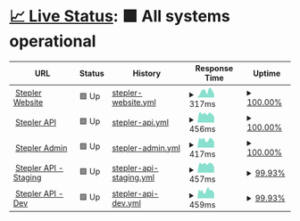 # [📈 Live Status](<[https://upptime.github.io/upptime](https://steplerapp.github.io/stepler-status/)>): <!--live status--> **🟩 All systems operational**

<!--start: status pages-->
<!-- This summary is generated by Upptime (https://github.com/upptime/upptime) -->
<!-- Do not edit this manually, your changes will be overwritten -->
<!-- prettier-ignore -->
| URL | Status | History | Response Time | Uptime |
| --- | ------ | ------- | ------------- | ------ |
| <img alt="" src="https://icons.duckduckgo.com/ip3/www.steplerapp.com.ico" height="13"> [Stepler Website](https://www.steplerapp.com) | 🟩 Up | [stepler-website.yml](https://github.com/steplerapp/stepler-status/commits/HEAD/history/stepler-website.yml) | <details><summary><img alt="Response time graph" src="./graphs/stepler-website/response-time-week.png" height="20"> 317ms</summary><br><a href="https://steplerapp.github.io/stepler-status/history/stepler-website"><img alt="Response time 353" src="https://img.shields.io/endpoint?url=https%3A%2F%2Fraw.githubusercontent.com%2Fsteplerapp%2Fstepler-status%2FHEAD%2Fapi%2Fstepler-website%2Fresponse-time.json"></a><br><a href="https://steplerapp.github.io/stepler-status/history/stepler-website"><img alt="24-hour response time 148" src="https://img.shields.io/endpoint?url=https%3A%2F%2Fraw.githubusercontent.com%2Fsteplerapp%2Fstepler-status%2FHEAD%2Fapi%2Fstepler-website%2Fresponse-time-day.json"></a><br><a href="https://steplerapp.github.io/stepler-status/history/stepler-website"><img alt="7-day response time 317" src="https://img.shields.io/endpoint?url=https%3A%2F%2Fraw.githubusercontent.com%2Fsteplerapp%2Fstepler-status%2FHEAD%2Fapi%2Fstepler-website%2Fresponse-time-week.json"></a><br><a href="https://steplerapp.github.io/stepler-status/history/stepler-website"><img alt="30-day response time 338" src="https://img.shields.io/endpoint?url=https%3A%2F%2Fraw.githubusercontent.com%2Fsteplerapp%2Fstepler-status%2FHEAD%2Fapi%2Fstepler-website%2Fresponse-time-month.json"></a><br><a href="https://steplerapp.github.io/stepler-status/history/stepler-website"><img alt="1-year response time 353" src="https://img.shields.io/endpoint?url=https%3A%2F%2Fraw.githubusercontent.com%2Fsteplerapp%2Fstepler-status%2FHEAD%2Fapi%2Fstepler-website%2Fresponse-time-year.json"></a></details> | <details><summary><a href="https://steplerapp.github.io/stepler-status/history/stepler-website">100.00%</a></summary><a href="https://steplerapp.github.io/stepler-status/history/stepler-website"><img alt="All-time uptime 100.00%" src="https://img.shields.io/endpoint?url=https%3A%2F%2Fraw.githubusercontent.com%2Fsteplerapp%2Fstepler-status%2FHEAD%2Fapi%2Fstepler-website%2Fuptime.json"></a><br><a href="https://steplerapp.github.io/stepler-status/history/stepler-website"><img alt="24-hour uptime 100.00%" src="https://img.shields.io/endpoint?url=https%3A%2F%2Fraw.githubusercontent.com%2Fsteplerapp%2Fstepler-status%2FHEAD%2Fapi%2Fstepler-website%2Fuptime-day.json"></a><br><a href="https://steplerapp.github.io/stepler-status/history/stepler-website"><img alt="7-day uptime 100.00%" src="https://img.shields.io/endpoint?url=https%3A%2F%2Fraw.githubusercontent.com%2Fsteplerapp%2Fstepler-status%2FHEAD%2Fapi%2Fstepler-website%2Fuptime-week.json"></a><br><a href="https://steplerapp.github.io/stepler-status/history/stepler-website"><img alt="30-day uptime 100.00%" src="https://img.shields.io/endpoint?url=https%3A%2F%2Fraw.githubusercontent.com%2Fsteplerapp%2Fstepler-status%2FHEAD%2Fapi%2Fstepler-website%2Fuptime-month.json"></a><br><a href="https://steplerapp.github.io/stepler-status/history/stepler-website"><img alt="1-year uptime 100.00%" src="https://img.shields.io/endpoint?url=https%3A%2F%2Fraw.githubusercontent.com%2Fsteplerapp%2Fstepler-status%2FHEAD%2Fapi%2Fstepler-website%2Fuptime-year.json"></a></details>
| <img alt="" src="https://icons.duckduckgo.com/ip3/api.stepler.io.ico" height="13"> [Stepler API](https://api.stepler.io/v2/health) | 🟩 Up | [stepler-api.yml](https://github.com/steplerapp/stepler-status/commits/HEAD/history/stepler-api.yml) | <details><summary><img alt="Response time graph" src="./graphs/stepler-api/response-time-week.png" height="20"> 456ms</summary><br><a href="https://steplerapp.github.io/stepler-status/history/stepler-api"><img alt="Response time 502" src="https://img.shields.io/endpoint?url=https%3A%2F%2Fraw.githubusercontent.com%2Fsteplerapp%2Fstepler-status%2FHEAD%2Fapi%2Fstepler-api%2Fresponse-time.json"></a><br><a href="https://steplerapp.github.io/stepler-status/history/stepler-api"><img alt="24-hour response time 296" src="https://img.shields.io/endpoint?url=https%3A%2F%2Fraw.githubusercontent.com%2Fsteplerapp%2Fstepler-status%2FHEAD%2Fapi%2Fstepler-api%2Fresponse-time-day.json"></a><br><a href="https://steplerapp.github.io/stepler-status/history/stepler-api"><img alt="7-day response time 456" src="https://img.shields.io/endpoint?url=https%3A%2F%2Fraw.githubusercontent.com%2Fsteplerapp%2Fstepler-status%2FHEAD%2Fapi%2Fstepler-api%2Fresponse-time-week.json"></a><br><a href="https://steplerapp.github.io/stepler-status/history/stepler-api"><img alt="30-day response time 595" src="https://img.shields.io/endpoint?url=https%3A%2F%2Fraw.githubusercontent.com%2Fsteplerapp%2Fstepler-status%2FHEAD%2Fapi%2Fstepler-api%2Fresponse-time-month.json"></a><br><a href="https://steplerapp.github.io/stepler-status/history/stepler-api"><img alt="1-year response time 502" src="https://img.shields.io/endpoint?url=https%3A%2F%2Fraw.githubusercontent.com%2Fsteplerapp%2Fstepler-status%2FHEAD%2Fapi%2Fstepler-api%2Fresponse-time-year.json"></a></details> | <details><summary><a href="https://steplerapp.github.io/stepler-status/history/stepler-api">100.00%</a></summary><a href="https://steplerapp.github.io/stepler-status/history/stepler-api"><img alt="All-time uptime 100.00%" src="https://img.shields.io/endpoint?url=https%3A%2F%2Fraw.githubusercontent.com%2Fsteplerapp%2Fstepler-status%2FHEAD%2Fapi%2Fstepler-api%2Fuptime.json"></a><br><a href="https://steplerapp.github.io/stepler-status/history/stepler-api"><img alt="24-hour uptime 100.00%" src="https://img.shields.io/endpoint?url=https%3A%2F%2Fraw.githubusercontent.com%2Fsteplerapp%2Fstepler-status%2FHEAD%2Fapi%2Fstepler-api%2Fuptime-day.json"></a><br><a href="https://steplerapp.github.io/stepler-status/history/stepler-api"><img alt="7-day uptime 100.00%" src="https://img.shields.io/endpoint?url=https%3A%2F%2Fraw.githubusercontent.com%2Fsteplerapp%2Fstepler-status%2FHEAD%2Fapi%2Fstepler-api%2Fuptime-week.json"></a><br><a href="https://steplerapp.github.io/stepler-status/history/stepler-api"><img alt="30-day uptime 100.00%" src="https://img.shields.io/endpoint?url=https%3A%2F%2Fraw.githubusercontent.com%2Fsteplerapp%2Fstepler-status%2FHEAD%2Fapi%2Fstepler-api%2Fuptime-month.json"></a><br><a href="https://steplerapp.github.io/stepler-status/history/stepler-api"><img alt="1-year uptime 100.00%" src="https://img.shields.io/endpoint?url=https%3A%2F%2Fraw.githubusercontent.com%2Fsteplerapp%2Fstepler-status%2FHEAD%2Fapi%2Fstepler-api%2Fuptime-year.json"></a></details>
| <img alt="" src="https://icons.duckduckgo.com/ip3/admin.stepler.io.ico" height="13"> [Stepler Admin](https://admin.stepler.io/auth/sign-in) | 🟩 Up | [stepler-admin.yml](https://github.com/steplerapp/stepler-status/commits/HEAD/history/stepler-admin.yml) | <details><summary><img alt="Response time graph" src="./graphs/stepler-admin/response-time-week.png" height="20"> 417ms</summary><br><a href="https://steplerapp.github.io/stepler-status/history/stepler-admin"><img alt="Response time 421" src="https://img.shields.io/endpoint?url=https%3A%2F%2Fraw.githubusercontent.com%2Fsteplerapp%2Fstepler-status%2FHEAD%2Fapi%2Fstepler-admin%2Fresponse-time.json"></a><br><a href="https://steplerapp.github.io/stepler-status/history/stepler-admin"><img alt="24-hour response time 295" src="https://img.shields.io/endpoint?url=https%3A%2F%2Fraw.githubusercontent.com%2Fsteplerapp%2Fstepler-status%2FHEAD%2Fapi%2Fstepler-admin%2Fresponse-time-day.json"></a><br><a href="https://steplerapp.github.io/stepler-status/history/stepler-admin"><img alt="7-day response time 417" src="https://img.shields.io/endpoint?url=https%3A%2F%2Fraw.githubusercontent.com%2Fsteplerapp%2Fstepler-status%2FHEAD%2Fapi%2Fstepler-admin%2Fresponse-time-week.json"></a><br><a href="https://steplerapp.github.io/stepler-status/history/stepler-admin"><img alt="30-day response time 421" src="https://img.shields.io/endpoint?url=https%3A%2F%2Fraw.githubusercontent.com%2Fsteplerapp%2Fstepler-status%2FHEAD%2Fapi%2Fstepler-admin%2Fresponse-time-month.json"></a><br><a href="https://steplerapp.github.io/stepler-status/history/stepler-admin"><img alt="1-year response time 421" src="https://img.shields.io/endpoint?url=https%3A%2F%2Fraw.githubusercontent.com%2Fsteplerapp%2Fstepler-status%2FHEAD%2Fapi%2Fstepler-admin%2Fresponse-time-year.json"></a></details> | <details><summary><a href="https://steplerapp.github.io/stepler-status/history/stepler-admin">100.00%</a></summary><a href="https://steplerapp.github.io/stepler-status/history/stepler-admin"><img alt="All-time uptime 100.00%" src="https://img.shields.io/endpoint?url=https%3A%2F%2Fraw.githubusercontent.com%2Fsteplerapp%2Fstepler-status%2FHEAD%2Fapi%2Fstepler-admin%2Fuptime.json"></a><br><a href="https://steplerapp.github.io/stepler-status/history/stepler-admin"><img alt="24-hour uptime 100.00%" src="https://img.shields.io/endpoint?url=https%3A%2F%2Fraw.githubusercontent.com%2Fsteplerapp%2Fstepler-status%2FHEAD%2Fapi%2Fstepler-admin%2Fuptime-day.json"></a><br><a href="https://steplerapp.github.io/stepler-status/history/stepler-admin"><img alt="7-day uptime 100.00%" src="https://img.shields.io/endpoint?url=https%3A%2F%2Fraw.githubusercontent.com%2Fsteplerapp%2Fstepler-status%2FHEAD%2Fapi%2Fstepler-admin%2Fuptime-week.json"></a><br><a href="https://steplerapp.github.io/stepler-status/history/stepler-admin"><img alt="30-day uptime 100.00%" src="https://img.shields.io/endpoint?url=https%3A%2F%2Fraw.githubusercontent.com%2Fsteplerapp%2Fstepler-status%2FHEAD%2Fapi%2Fstepler-admin%2Fuptime-month.json"></a><br><a href="https://steplerapp.github.io/stepler-status/history/stepler-admin"><img alt="1-year uptime 100.00%" src="https://img.shields.io/endpoint?url=https%3A%2F%2Fraw.githubusercontent.com%2Fsteplerapp%2Fstepler-status%2FHEAD%2Fapi%2Fstepler-admin%2Fuptime-year.json"></a></details>
| <img alt="" src="https://icons.duckduckgo.com/ip3/api.staging-stepler.io.ico" height="13"> [Stepler API - Staging](https://api.staging-stepler.io/v2/health) | 🟩 Up | [stepler-api-staging.yml](https://github.com/steplerapp/stepler-status/commits/HEAD/history/stepler-api-staging.yml) | <details><summary><img alt="Response time graph" src="./graphs/stepler-api-staging/response-time-week.png" height="20"> 457ms</summary><br><a href="https://steplerapp.github.io/stepler-status/history/stepler-api-staging"><img alt="Response time 425" src="https://img.shields.io/endpoint?url=https%3A%2F%2Fraw.githubusercontent.com%2Fsteplerapp%2Fstepler-status%2FHEAD%2Fapi%2Fstepler-api-staging%2Fresponse-time.json"></a><br><a href="https://steplerapp.github.io/stepler-status/history/stepler-api-staging"><img alt="24-hour response time 403" src="https://img.shields.io/endpoint?url=https%3A%2F%2Fraw.githubusercontent.com%2Fsteplerapp%2Fstepler-status%2FHEAD%2Fapi%2Fstepler-api-staging%2Fresponse-time-day.json"></a><br><a href="https://steplerapp.github.io/stepler-status/history/stepler-api-staging"><img alt="7-day response time 457" src="https://img.shields.io/endpoint?url=https%3A%2F%2Fraw.githubusercontent.com%2Fsteplerapp%2Fstepler-status%2FHEAD%2Fapi%2Fstepler-api-staging%2Fresponse-time-week.json"></a><br><a href="https://steplerapp.github.io/stepler-status/history/stepler-api-staging"><img alt="30-day response time 438" src="https://img.shields.io/endpoint?url=https%3A%2F%2Fraw.githubusercontent.com%2Fsteplerapp%2Fstepler-status%2FHEAD%2Fapi%2Fstepler-api-staging%2Fresponse-time-month.json"></a><br><a href="https://steplerapp.github.io/stepler-status/history/stepler-api-staging"><img alt="1-year response time 425" src="https://img.shields.io/endpoint?url=https%3A%2F%2Fraw.githubusercontent.com%2Fsteplerapp%2Fstepler-status%2FHEAD%2Fapi%2Fstepler-api-staging%2Fresponse-time-year.json"></a></details> | <details><summary><a href="https://steplerapp.github.io/stepler-status/history/stepler-api-staging">99.93%</a></summary><a href="https://steplerapp.github.io/stepler-status/history/stepler-api-staging"><img alt="All-time uptime 99.97%" src="https://img.shields.io/endpoint?url=https%3A%2F%2Fraw.githubusercontent.com%2Fsteplerapp%2Fstepler-status%2FHEAD%2Fapi%2Fstepler-api-staging%2Fuptime.json"></a><br><a href="https://steplerapp.github.io/stepler-status/history/stepler-api-staging"><img alt="24-hour uptime 99.54%" src="https://img.shields.io/endpoint?url=https%3A%2F%2Fraw.githubusercontent.com%2Fsteplerapp%2Fstepler-status%2FHEAD%2Fapi%2Fstepler-api-staging%2Fuptime-day.json"></a><br><a href="https://steplerapp.github.io/stepler-status/history/stepler-api-staging"><img alt="7-day uptime 99.93%" src="https://img.shields.io/endpoint?url=https%3A%2F%2Fraw.githubusercontent.com%2Fsteplerapp%2Fstepler-status%2FHEAD%2Fapi%2Fstepler-api-staging%2Fuptime-week.json"></a><br><a href="https://steplerapp.github.io/stepler-status/history/stepler-api-staging"><img alt="30-day uptime 99.92%" src="https://img.shields.io/endpoint?url=https%3A%2F%2Fraw.githubusercontent.com%2Fsteplerapp%2Fstepler-status%2FHEAD%2Fapi%2Fstepler-api-staging%2Fuptime-month.json"></a><br><a href="https://steplerapp.github.io/stepler-status/history/stepler-api-staging"><img alt="1-year uptime 99.97%" src="https://img.shields.io/endpoint?url=https%3A%2F%2Fraw.githubusercontent.com%2Fsteplerapp%2Fstepler-status%2FHEAD%2Fapi%2Fstepler-api-staging%2Fuptime-year.json"></a></details>
| <img alt="" src="https://icons.duckduckgo.com/ip3/api.dev-stepler.io.ico" height="13"> [Stepler API - Dev](https://api.dev-stepler.io/v2/health) | 🟩 Up | [stepler-api-dev.yml](https://github.com/steplerapp/stepler-status/commits/HEAD/history/stepler-api-dev.yml) | <details><summary><img alt="Response time graph" src="./graphs/stepler-api-dev/response-time-week.png" height="20"> 459ms</summary><br><a href="https://steplerapp.github.io/stepler-status/history/stepler-api-dev"><img alt="Response time 507" src="https://img.shields.io/endpoint?url=https%3A%2F%2Fraw.githubusercontent.com%2Fsteplerapp%2Fstepler-status%2FHEAD%2Fapi%2Fstepler-api-dev%2Fresponse-time.json"></a><br><a href="https://steplerapp.github.io/stepler-status/history/stepler-api-dev"><img alt="24-hour response time 403" src="https://img.shields.io/endpoint?url=https%3A%2F%2Fraw.githubusercontent.com%2Fsteplerapp%2Fstepler-status%2FHEAD%2Fapi%2Fstepler-api-dev%2Fresponse-time-day.json"></a><br><a href="https://steplerapp.github.io/stepler-status/history/stepler-api-dev"><img alt="7-day response time 459" src="https://img.shields.io/endpoint?url=https%3A%2F%2Fraw.githubusercontent.com%2Fsteplerapp%2Fstepler-status%2FHEAD%2Fapi%2Fstepler-api-dev%2Fresponse-time-week.json"></a><br><a href="https://steplerapp.github.io/stepler-status/history/stepler-api-dev"><img alt="30-day response time 442" src="https://img.shields.io/endpoint?url=https%3A%2F%2Fraw.githubusercontent.com%2Fsteplerapp%2Fstepler-status%2FHEAD%2Fapi%2Fstepler-api-dev%2Fresponse-time-month.json"></a><br><a href="https://steplerapp.github.io/stepler-status/history/stepler-api-dev"><img alt="1-year response time 507" src="https://img.shields.io/endpoint?url=https%3A%2F%2Fraw.githubusercontent.com%2Fsteplerapp%2Fstepler-status%2FHEAD%2Fapi%2Fstepler-api-dev%2Fresponse-time-year.json"></a></details> | <details><summary><a href="https://steplerapp.github.io/stepler-status/history/stepler-api-dev">99.93%</a></summary><a href="https://steplerapp.github.io/stepler-status/history/stepler-api-dev"><img alt="All-time uptime 99.87%" src="https://img.shields.io/endpoint?url=https%3A%2F%2Fraw.githubusercontent.com%2Fsteplerapp%2Fstepler-status%2FHEAD%2Fapi%2Fstepler-api-dev%2Fuptime.json"></a><br><a href="https://steplerapp.github.io/stepler-status/history/stepler-api-dev"><img alt="24-hour uptime 99.54%" src="https://img.shields.io/endpoint?url=https%3A%2F%2Fraw.githubusercontent.com%2Fsteplerapp%2Fstepler-status%2FHEAD%2Fapi%2Fstepler-api-dev%2Fuptime-day.json"></a><br><a href="https://steplerapp.github.io/stepler-status/history/stepler-api-dev"><img alt="7-day uptime 99.93%" src="https://img.shields.io/endpoint?url=https%3A%2F%2Fraw.githubusercontent.com%2Fsteplerapp%2Fstepler-status%2FHEAD%2Fapi%2Fstepler-api-dev%2Fuptime-week.json"></a><br><a href="https://steplerapp.github.io/stepler-status/history/stepler-api-dev"><img alt="30-day uptime 99.92%" src="https://img.shields.io/endpoint?url=https%3A%2F%2Fraw.githubusercontent.com%2Fsteplerapp%2Fstepler-status%2FHEAD%2Fapi%2Fstepler-api-dev%2Fuptime-month.json"></a><br><a href="https://steplerapp.github.io/stepler-status/history/stepler-api-dev"><img alt="1-year uptime 99.87%" src="https://img.shields.io/endpoint?url=https%3A%2F%2Fraw.githubusercontent.com%2Fsteplerapp%2Fstepler-status%2FHEAD%2Fapi%2Fstepler-api-dev%2Fuptime-year.json"></a></details>

<!--end: status pages-->
